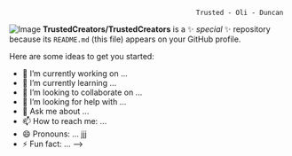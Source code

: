                                                    Trusted - Oli - Duncan
                                                   
![Image](https://github.com/user-attachments/assets/bcb16337-547e-420b-82c3-cc2996bc59d9)
**TrustedCreators/TrustedCreators** is a ✨ _special_ ✨ repository because its `README.md` (this file) appears on your GitHub profile.

Here are some ideas to get you started:

- 🔭 I’m currently working on ...
- 🌱 I’m currently learning ...
- 👯 I’m looking to collaborate on ...
- 🤔 I’m looking for help with ...
- 💬 Ask me about ...
- 📫 How to reach me: ...
- 😄 Pronouns: ... jjj
- ⚡ Fun fact: ...
-->
